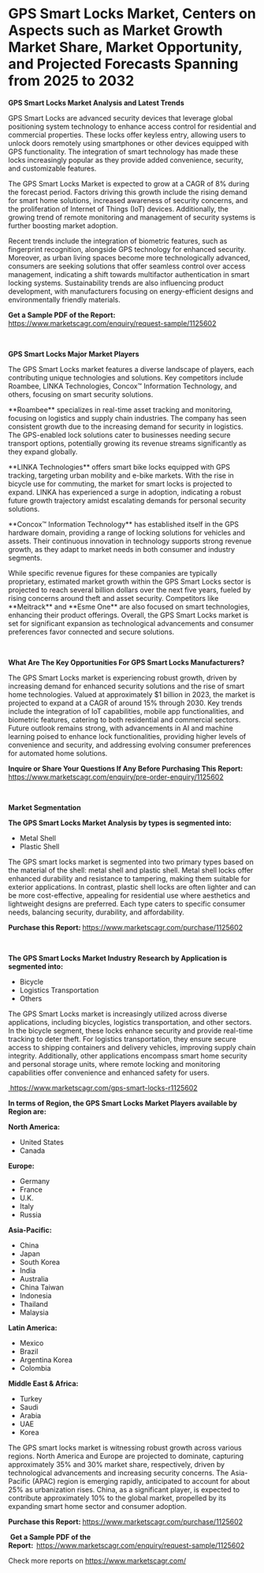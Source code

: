 <p><h1>GPS Smart Locks Market, Centers on Aspects such as Market Growth Market Share, Market Opportunity, and Projected Forecasts Spanning from 2025 to 2032</h1></p><p><strong>GPS Smart Locks Market Analysis and Latest Trends</strong></p>
<p><p>GPS Smart Locks are advanced security devices that leverage global positioning system technology to enhance access control for residential and commercial properties. These locks offer keyless entry, allowing users to unlock doors remotely using smartphones or other devices equipped with GPS functionality. The integration of smart technology has made these locks increasingly popular as they provide added convenience, security, and customizable features.</p><p>The GPS Smart Locks Market is expected to grow at a CAGR of 8% during the forecast period. Factors driving this growth include the rising demand for smart home solutions, increased awareness of security concerns, and the proliferation of Internet of Things (IoT) devices. Additionally, the growing trend of remote monitoring and management of security systems is further boosting market adoption.</p><p>Recent trends include the integration of biometric features, such as fingerprint recognition, alongside GPS technology for enhanced security. Moreover, as urban living spaces become more technologically advanced, consumers are seeking solutions that offer seamless control over access management, indicating a shift towards multifactor authentication in smart locking systems. Sustainability trends are also influencing product development, with manufacturers focusing on energy-efficient designs and environmentally friendly materials.</p></p>
<p><strong>Get a Sample PDF of the Report:&nbsp;</strong> <a href="https://www.marketscagr.com/enquiry/request-sample/1125602?utm_campaign=3351&utm_medium=2&utm_source=Github&utm_content=ia&utm_term=05042025&utm_id=gps-smart-locks">https://www.marketscagr.com/enquiry/request-sample/1125602</a></p>
<p>&nbsp;</p>
<p><strong>GPS Smart Locks Major Market Players</strong></p>
<p><p>The GPS Smart Locks market features a diverse landscape of players, each contributing unique technologies and solutions. Key competitors include Roambee, LINKA Technologies, Concox™ Information Technology, and others, focusing on smart security solutions.</p><p>**Roambee** specializes in real-time asset tracking and monitoring, focusing on logistics and supply chain industries. The company has seen consistent growth due to the increasing demand for security in logistics. The GPS-enabled lock solutions cater to businesses needing secure transport options, potentially growing its revenue streams significantly as they expand globally.</p><p>**LINKA Technologies** offers smart bike locks equipped with GPS tracking, targeting urban mobility and e-bike markets. With the rise in bicycle use for commuting, the market for smart locks is projected to expand. LINKA has experienced a surge in adoption, indicating a robust future growth trajectory amidst escalating demands for personal security solutions.</p><p>**Concox™ Information Technology** has established itself in the GPS hardware domain, providing a range of locking solutions for vehicles and assets. Their continuous innovation in technology supports strong revenue growth, as they adapt to market needs in both consumer and industry segments.</p><p>While specific revenue figures for these companies are typically proprietary, estimated market growth within the GPS Smart Locks sector is projected to reach several billion dollars over the next five years, fueled by rising concerns around theft and asset security. Competitors like **Meitrack** and **Esme One** are also focused on smart technologies, enhancing their product offerings. Overall, the GPS Smart Locks market is set for significant expansion as technological advancements and consumer preferences favor connected and secure solutions.</p></p>
<p>&nbsp;</p>
<p><strong>What Are The Key Opportunities For GPS Smart Locks Manufacturers?</strong></p>
<p><p>The GPS Smart Locks market is experiencing robust growth, driven by increasing demand for enhanced security solutions and the rise of smart home technologies. Valued at approximately $1 billion in 2023, the market is projected to expand at a CAGR of around 15% through 2030. Key trends include the integration of IoT capabilities, mobile app functionalities, and biometric features, catering to both residential and commercial sectors. Future outlook remains strong, with advancements in AI and machine learning poised to enhance lock functionalities, providing higher levels of convenience and security, and addressing evolving consumer preferences for automated home solutions.</p></p>
<p><strong>Inquire or Share Your Questions If Any Before Purchasing This Report:</strong> <a href="https://www.marketscagr.com/enquiry/pre-order-enquiry/1125602?utm_campaign=3351&utm_medium=2&utm_source=Github&utm_content=ia&utm_term=05042025&utm_id=gps-smart-locks">https://www.marketscagr.com/enquiry/pre-order-enquiry/1125602</a></p>
<p>&nbsp;</p>
<p><strong>Market Segmentation</strong></p>
<p><strong>The GPS Smart Locks Market Analysis by types is segmented into:</strong></p>
<p><ul><li>Metal Shell</li><li>Plastic Shell</li></ul></p>
<p><p>The GPS smart locks market is segmented into two primary types based on the material of the shell: metal shell and plastic shell. Metal shell locks offer enhanced durability and resistance to tampering, making them suitable for exterior applications. In contrast, plastic shell locks are often lighter and can be more cost-effective, appealing for residential use where aesthetics and lightweight designs are preferred. Each type caters to specific consumer needs, balancing security, durability, and affordability.</p></p>
<p><strong>Purchase this Report:&nbsp;</strong><a href="https://www.marketscagr.com/purchase/1125602?utm_campaign=3351&utm_medium=2&utm_source=Github&utm_content=ia&utm_term=05042025&utm_id=gps-smart-locks">https://www.marketscagr.com/purchase/1125602</a></p>
<p>&nbsp;</p>
<p><strong>The GPS Smart Locks Market Industry Research by Application is segmented into:</strong></p>
<p><ul><li>Bicycle</li><li>Logistics Transportation</li><li>Others</li></ul></p>
<p><p>The GPS Smart Locks market is increasingly utilized across diverse applications, including bicycles, logistics transportation, and other sectors. In the bicycle segment, these locks enhance security and provide real-time tracking to deter theft. For logistics transportation, they ensure secure access to shipping containers and delivery vehicles, improving supply chain integrity. Additionally, other applications encompass smart home security and personal storage units, where remote locking and monitoring capabilities offer convenience and enhanced safety for users.</p></p>
<p><a href="https://www.marketscagr.com/gps-smart-locks-r1125602?utm_campaign=3351&utm_medium=2&utm_source=Github&utm_content=ia&utm_term=05042025&utm_id=gps-smart-locks">&nbsp;https://www.marketscagr.com/gps-smart-locks-r1125602</a></p>
<p><strong>In terms of Region, the GPS Smart Locks Market Players available by Region are:</strong></p>
<p>
    <p> <strong> North America: </strong>
        <ul>
            <li>United States</li>
            <li>Canada</li>
        </ul>
        </p> 
    <p> <strong> Europe: </strong>
        <ul>
            <li>Germany</li>
            <li>France</li>
            <li>U.K.</li>
            <li>Italy</li>
            <li>Russia</li>
        </ul>
        </p> 
    <p> <strong> Asia-Pacific: </strong>
        <ul>
            <li>China</li>
            <li>Japan</li>
            <li>South Korea</li>
            <li>India</li>
            <li>Australia</li>
            <li>China Taiwan</li>
            <li>Indonesia</li>
            <li>Thailand</li>
            <li>Malaysia</li>
        </ul>
        </p> 
    <p> <strong> Latin America: </strong>
        <ul>
            <li>Mexico</li>
            <li>Brazil</li>
            <li>Argentina Korea</li>
            <li>Colombia</li>
        </ul>
        </p> 
    <p> <strong> Middle East & Africa: </strong>
        <ul>
            <li>Turkey</li>
            <li>Saudi</li>
            <li>Arabia</li>
            <li>UAE</li>
            <li>Korea</li>
        </ul>
    </p>
    </p>
<p><p>The GPS smart locks market is witnessing robust growth across various regions. North America and Europe are projected to dominate, capturing approximately 35% and 30% market share, respectively, driven by technological advancements and increasing security concerns. The Asia-Pacific (APAC) region is emerging rapidly, anticipated to account for about 25% as urbanization rises. China, as a significant player, is expected to contribute approximately 10% to the global market, propelled by its expanding smart home sector and consumer adoption.</p></p>
<p><strong>Purchase this Report: </strong><a href="https://www.marketscagr.com/purchase/1125602?utm_campaign=3351&utm_medium=2&utm_source=Github&utm_content=ia&utm_term=05042025&utm_id=gps-smart-locks">https://www.marketscagr.com/purchase/1125602</a></p>
<p>&nbsp;<strong>Get a Sample PDF of the Report:&nbsp;&nbsp;</strong><a href="https://www.marketscagr.com/enquiry/request-sample/1125602?utm_campaign=3351&utm_medium=2&utm_source=Github&utm_content=ia&utm_term=05042025&utm_id=gps-smart-locks">https://www.marketscagr.com/enquiry/request-sample/1125602</a></p>
<p><strong></strong></p>
<p>Check more reports on <a href="https://www.marketscagr.com/?utm_campaign=3351&utm_medium=2&utm_source=Github&utm_content=ia&utm_term=05042025&utm_id=gps-smart-locks">https://www.marketscagr.com/</a></p>